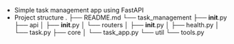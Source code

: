 - Simple task management app using FastAPI
- Project structure
.
├── README.md
└── task_management
    ├── __init__.py
    ├── api
    │   ├── __init__.py
    │   └── routers
    │       ├── __init__.py
    │       ├── health.py
    │       └── task.py
    ├── core
    │   └── task_app.py
    └── util
        └── tools.py
